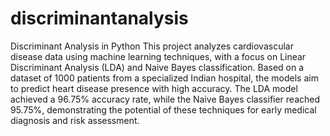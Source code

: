 # discriminantanalysis
Discriminant Analysis in Python 
This project analyzes cardiovascular disease data using machine learning techniques, with a focus on Linear Discriminant Analysis (LDA) and Naive Bayes classification.
Based on a dataset of 1000 patients from a specialized Indian hospital, the models aim to predict heart disease presence with high accuracy. 
The LDA model achieved a 96.75% accuracy rate, while the Naive Bayes classifier reached 95.75%, demonstrating the potential of these techniques for early medical diagnosis and risk assessment.

